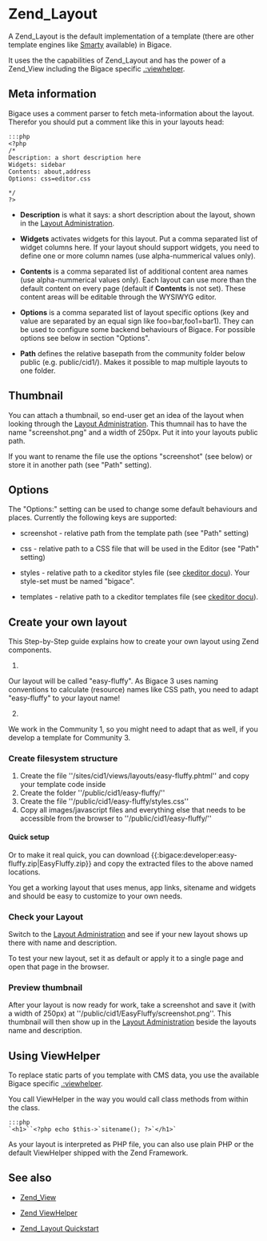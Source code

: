 # Zend_Layout

A Zend_Layout is the default implementation of a template (there are other template engines like [Smarty](./smarty) available) in Bigace.

It uses the the capabilities of Zend_Layout and has the power of a Zend_View including the Bigace specific [.:viewhelper](./viewhelper).

## Meta information

Bigace uses a comment parser to fetch meta-information about the layout. Therefor you should put a comment like this in your layouts head:

	:::php
	<?php
	/*
	Description: a short description here
	Widgets: sidebar
	Contents: about,address
	Options: css=editor.css

	*/
	?>



*  **Description** is what it says: a short description about the layout, shown in the [Layout Administration](manual/layout).

*  **Widgets** activates widgets for this layout. Put a comma separated list of widget columns here. If your layout should support widgets, you need to define one or more column names (use alpha-nummerical values only).

*  **Contents** is a comma separated list of additional content area names  (use alpha-nummerical values only). Each layout can use more than the default content on every page (default if **Contents** is not set). These content areas will be editable through the WYSIWYG editor.

*  **Options** is a comma separated list of layout specific options (key and value are separated by an equal sign like foo=bar,foo1=bar1). They can be used to configure some backend behaviours of Bigace. For possible options see below in section "Options".

*  **Path** defines the relative basepath from the community folder below public (e.g. public/cid1/). Makes it possible to map multiple layouts to one folder.

## Thumbnail

You can attach a thumbnail, so end-user get an idea of the layout when looking through the [Layout Administration](manual/layout). This thumnail has to have the name "screenshot.png" and a width of 250px. Put it into your layouts public path.

If you want to rename the file use the options "screenshot" (see below) or store it in another path (see "Path" setting).

## Options

The "Options:" setting can be used to change some default behaviours and places.
Currently the following keys are supported:


*  screenshot - relative path from the template path (see "Path" setting)

*  css - relative path to a CSS file that will be used in the Editor (see "Path" setting)

*  styles - relative path to a ckeditor styles file (see [ckeditor docu](http://docs.cksource.com/CKEditor_3.x/Developers_Guide/Styles)). Your style-set must be named "bigace".

*  templates - relative path to a ckeditor templates file (see [ckeditor docu](http://docs.cksource.com/CKEditor_3.x/Developers_Guide/Templates)).

## Create your own layout

This Step-by-Step guide explains how to create your own layout using Zend components.

1)
Our layout will be called "easy-fluffy". As Bigace 3 uses naming conventions to calculate (resource) names like CSS path, you need to adapt "easy-fluffy" to your layout name!

2)
We work in the Community 1, so you might need to adapt that as well, if you develop a template for Community 3.

### Create filesystem structure

 1.  Create the file ''/sites/cid1/views/layouts/easy-fluffy.phtml'' and copy your template code inside
 2.  Create the folder ''/public/cid1/easy-fluffy/''
 3.  Create the file ''/public/cid1/easy-fluffy/styles.css''
 4.  Copy all images/javascript files and everything else that needs to be accessible from the browser to ''/public/cid1/easy-fluffy/''

#### Quick setup

Or to make it real quick, you can download {{:bigace:developer:easy-fluffy.zip|EasyFluffy.zip}} and copy the extracted files to the above named locations.

You get a working layout that uses menus, app links, sitename and widgets and should be easy to customize to your own needs.

### Check your Layout

Switch to the [Layout Administration](manual/layout) and see if your new layout shows up there with name and description.

To test your new layout, set it as default or apply it to a single page and open that page in the browser.

### Preview thumbnail

After your layout is now ready for work, take a screenshot and save it (with a width of 250px) at ''/public/cid1/EasyFluffy/screenshot.png''. This thumbnail will then show up in the [Layout Administration](manual/layout) beside the layouts name and description.

## Using ViewHelper

To replace static parts of you template with CMS data, you use the available Bigace specific [.:viewhelper](./viewhelper).

You call ViewHelper in the way you would call class methods from within the class.

	:::php
	`<h1>``<?php echo $this->`sitename(); ?>`</h1>`


As your layout is interpreted as PHP file, you can also use plain PHP or the default ViewHelper shipped with the Zend Framework. 

## See also


*  [Zend_View](http://framework.zend.com/manual/en/zend.view.html)

*  [Zend ViewHelper](http://framework.zend.com/manual/en/zend.view.helpers.html)

*  [Zend_Layout Quickstart](http://framework.zend.com/manual/en/zend.layout.quickstart.html)
